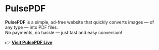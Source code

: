 # PulsePDF

**PulsePDF** is a simple, ad-free website that quickly converts images — of any type — into PDF files.  
No payments, no hassle — just fast and easy conversion!

👉 [**Visit PulsePDF Live**](https://imageto-pdf-mauve.vercel.app/)
